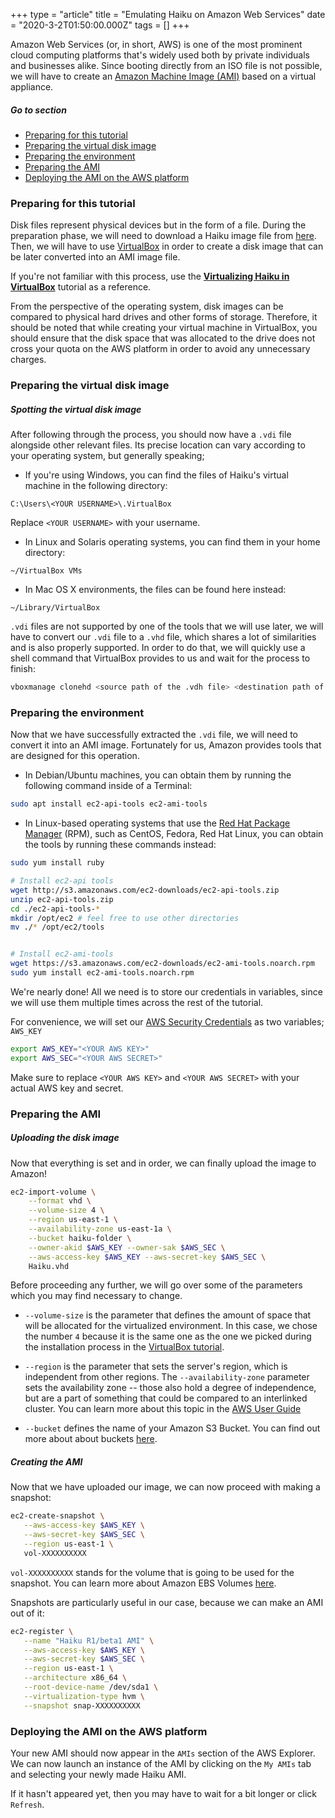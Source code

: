 +++
type = "article"
title = "Emulating Haiku on Amazon Web Services"
date = "2020-3-2T01:50:00.000Z"
tags = []
+++

Amazon Web Services (or, in short, AWS) is one of the most prominent cloud computing platforms that's widely used both by private individuals and businesses alike. Since booting directly from an ISO file is not possible, we will have to create an [Amazon Machine Image (AMI)](https://en.wikipedia.org/wiki/Amazon_Machine_Image) based on a virtual appliance.

##### Go to section

* [Preparing for this tutorial](#part_prepare)
* [Preparing the virtual disk image](#part_disk)
* [Preparing the environment](#part_environment)
* [Preparing the AMI](#part_ami)
* [Deploying the AMI on the AWS platform](#part_deployment)

### Preparing for this tutorial <a name="part_prepare">

Disk files represent physical devices but in the form of a file. During the preparation phase, we will need to download a Haiku image file from [here](https://www.haiku-os.org/get-haiku). Then, we will have to use [VirtualBox](https://www.virtualbox.org/) in order to create a disk image that can be later converted into an AMI image file.

If you're not familiar with this process, use the **[Virtualizing Haiku in VirtualBox](https://www.haiku-os.org/guides/virtualizing/virtualbox/)** tutorial as a reference.

From the perspective of the operating system, disk images can be compared to physical hard drives and other forms of storage. Therefore, it should be noted that while creating your virtual machine in VirtualBox, you should ensure that the disk space that was allocated to the drive does not cross your quota on the AWS platform in order to avoid any unnecessary charges.

### Preparing the virtual disk image <a name="part_prepare">

##### Spotting the virtual disk image

After following through the process, you should now have a `.vdi` file alongside other relevant files. Its precise location can vary according to your operating system, but generally speaking;

- If you're using Windows, you can find the files of Haiku's virtual machine in the following directory:

```
C:\Users\<YOUR USERNAME>\.VirtualBox
```

Replace `<YOUR USERNAME>` with your username.

- In Linux and Solaris operating systems, you can find them in your home directory:

```
~/VirtualBox VMs
```

- In Mac OS X environments, the files can be found here instead:

```
~/Library/VirtualBox
```

 `.vdi` files are not supported by one of the tools that we will use later, we will have to convert our `.vdi` file to a `.vhd` file, which shares a lot of similarities and is also properly supported. In order to do that, we will quickly use a shell command that VirtualBox provides to us and wait for the process to finish:

```sh
vboxmanage clonehd <source path of the .vdh file> <destination path of the .vhd file> --format VHD
```

### Preparing the environment <a name="part_environment">

Now that we have successfully extracted the `.vdi` file, we will need to convert it into an AMI image. Fortunately for us, Amazon provides tools that are designed for this operation.

- In Debian/Ubuntu machines, you can obtain them by running the following command inside of a Terminal:

```sh
sudo apt install ec2-api-tools ec2-ami-tools
```

- In Linux-based operating systems that use the [Red Hat Package Manager](https://rpm.org) (RPM), such as CentOS, Fedora, Red Hat Linux, you can obtain the tools by running these commands instead:

```sh
sudo yum install ruby

# Install ec2-api tools
wget http://s3.amazonaws.com/ec2-downloads/ec2-api-tools.zip
unzip ec2-api-tools.zip
cd ./ec2-api-tools-*
mkdir /opt/ec2 # feel free to use other directories
mv ./* /opt/ec2/tools


# Install ec2-ami-tools
wget https://s3.amazonaws.com/ec2-downloads/ec2-ami-tools.noarch.rpm
sudo yum install ec2-ami-tools.noarch.rpm
```

We're nearly done! All we need is to store our credentials in variables, since we will use them multiple times across the rest of the tutorial.

For convenience, we will set our [AWS Security Credentials](https://docs.aws.amazon.com/general/latest/gr/aws-security-credentials.html) as two variables; `AWS_KEY`

```sh
export AWS_KEY="<YOUR AWS KEY>"
export AWS_SEC="<YOUR AWS SECRET>"
```

Make sure to replace `<YOUR AWS KEY>` and `<YOUR AWS SECRET>` with your actual AWS key and secret.

### Preparing the AMI <a name="part_ami">

##### Uploading the disk image

Now that everything is set and in order, we can finally upload the image to Amazon!

```sh
ec2-import-volume \
    --format vhd \
    --volume-size 4 \
    --region us-east-1 \
    --availability-zone us-east-1a \
    --bucket haiku-folder \
    --owner-akid $AWS_KEY --owner-sak $AWS_SEC \
    --aws-access-key $AWS_KEY --aws-secret-key $AWS_SEC \
    Haiku.vhd
```

Before proceeding any further, we will go over some of the parameters which you may find necessary to change.

- `--volume-size` is the parameter that defines the amount of space that will be allocated for the virtualized environment. In this case, we chose the number `4` because it is the same one as the one we picked during the installation process in the [VirtualBox tutorial](https://www.haiku-os.org/guides/virtualizing/virtualbox/).

- `--region` is the parameter that sets the server's region, which is independent from other regions. The `--availability-zone` parameter sets the availability zone -- those also hold a degree of independence, but are a part of something that could be compared to an interlinked cluster. You can learn more about this topic in the [AWS User Guide](https://docs.aws.amazon.com/AWSEC2/latest/UserGuide/using-regions-availability-zones.html)

- `--bucket` defines the name of your Amazon S3 Bucket. You can find out more about about buckets [here](https://docs.aws.amazon.com/AmazonS3/latest/dev/UsingBucket.html).


##### Creating the AMI

Now that we have uploaded our image, we can now proceed with making a snapshot:

```sh
ec2-create-snapshot \
   --aws-access-key $AWS_KEY \
   --aws-secret-key $AWS_SEC \
   --region us-east-1 \
   vol-XXXXXXXXXX
```

`vol-XXXXXXXXXX` stands for the volume that is going to be used for the snapshot. You can learn more about Amazon EBS Volumes [here](https://docs.aws.amazon.com/AWSEC2/latest/UserGuide/ebs-volumes.html). 

Snapshots are particularly useful in our case, because we can make an AMI out of it:

```sh
ec2-register \
   --name "Haiku R1/beta1 AMI" \
   --aws-access-key $AWS_KEY \
   --aws-secret-key $AWS_SEC \
   --region us-east-1 \
   --architecture x86_64 \
   --root-device-name /dev/sda1 \
   --virtualization-type hvm \
   --snapshot snap-XXXXXXXXXX
```

### Deploying the AMI on the AWS platform <a name="part_deployment">

Your new AMI should now appear in the `AMIs` section of the AWS Explorer. We can now launch an instance of the AMI by clicking on the `My AMIs` tab and selecting your newly made Haiku AMI.

If it hasn't appeared yet, then you may have to wait for a bit longer or click `Refresh`.
